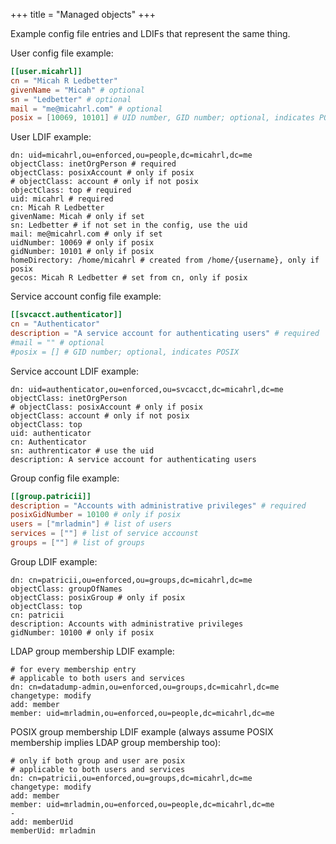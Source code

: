 +++
title = "Managed objects"
+++

Example config file entries and LDIFs that represent the same thing.

User config file example:

```toml
[[user.micahrl]]
cn = "Micah R Ledbetter"
givenName = "Micah" # optional
sn = "Ledbetter" # optional
mail = "me@micahrl.com" # optional
posix = [10069, 10101] # UID number, GID number; optional, indicates POSIX
```

User LDIF example:

```ldif
dn: uid=micahrl,ou=enforced,ou=people,dc=micahrl,dc=me
objectClass: inetOrgPerson # required
objectClass: posixAccount # only if posix
# objectClass: account # only if not posix
objectClass: top # required
uid: micahrl # required
cn: Micah R Ledbetter
givenName: Micah # only if set
sn: Ledbetter # if not set in the config, use the uid
mail: me@micahrl.com # only if set
uidNumber: 10069 # only if posix
gidNumber: 10101 # only if posix
homeDirectory: /home/micahrl # created from /home/{username}, only if posix
gecos: Micah R Ledbetter # set from cn, only if posix
```

Service account config file example:

```toml
[[svcacct.authenticator]]
cn = "Authenticator"
description = "A service account for authenticating users" # required
#mail = "" # optional
#posix = [] # GID number; optional, indicates POSIX
```

Service account LDIF example:

```ldif
dn: uid=authenticator,ou=enforced,ou=svcacct,dc=micahrl,dc=me
objectClass: inetOrgPerson
# objectClass: posixAccount # only if posix
objectClass: account # only if not posix
objectClass: top
uid: authenticator
cn: Authenticator
sn: authrenticator # use the uid
description: A service account for authenticating users
```

Group config file example:

```toml
[[group.patricii]]
description = "Accounts with administrative privileges" # required
posixGidNumber = 10100 # only if posix
users = ["mrladmin"] # list of users
services = [""] # list of service accounst
groups = [""] # list of groups
```

Group LDIF example:

```ldif
dn: cn=patricii,ou=enforced,ou=groups,dc=micahrl,dc=me
objectClass: groupOfNames
objectClass: posixGroup # only if posix
objectClass: top
cn: patricii
description: Accounts with administrative privileges
gidNumber: 10100 # only if posix
```

LDAP group membership LDIF example:

```ldif
# for every membership entry
# applicable to both users and services
dn: cn=datadump-admin,ou=enforced,ou=groups,dc=micahrl,dc=me
changetype: modify
add: member
member: uid=mrladmin,ou=enforced,ou=people,dc=micahrl,dc=me
```

POSIX group membership LDIF example (always assume POSIX membership implies LDAP group membership too):

```ldif
# only if both group and user are posix
# applicable to both users and services
dn: cn=patricii,ou=enforced,ou=groups,dc=micahrl,dc=me
changetype: modify
add: member
member: uid=mrladmin,ou=enforced,ou=people,dc=micahrl,dc=me
-
add: memberUid
memberUid: mrladmin
```
